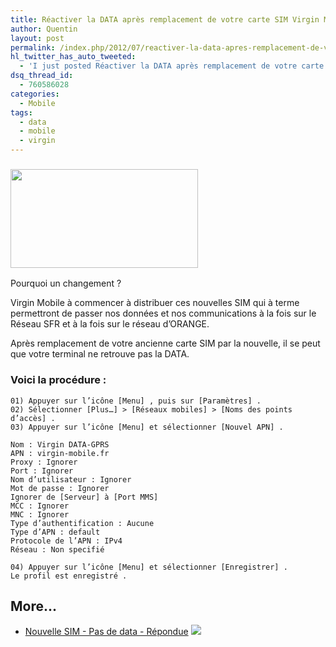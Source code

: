 ```yaml
---
title: Réactiver la DATA après remplacement de votre carte SIM Virgin Mobile
author: Quentin
layout: post
permalink: /index.php/2012/07/reactiver-la-data-apres-remplacement-de-votre-carte-sim-virgin-mobile/
hl_twitter_has_auto_tweeted:
  - 'I just posted Réactiver la DATA après remplacement de votre carte SIM Virgin Mobile, read it here: http://blog.quentinrousseau.fr/?p=522'
dsq_thread_id:
  - 760586028
categories:
  - Mobile
tags:
  - data
  - mobile
  - virgin
---
```

### [<img class="size-medium wp-image-529 alignleft" title="virgin-mobile-logo" src="http://blog.quentinrousseau.fr/wp-content/uploads/2012/07/virgin-mobile-logo-300x158.jpg" alt="" width="300" height="158" />][1]

Pourquoi un changement ?

Virgin Mobile à commencer à distribuer ces nouvelles SIM qui à terme permettront de passer nos données et nos communications à la fois sur le Réseau SFR et à la fois sur le réseau d&rsquo;ORANGE.

Après remplacement de votre ancienne carte SIM par la nouvelle, il se peut que votre terminal ne retrouve pas la DATA.

### Voici la procédure :

```plain
01) Appuyer sur l’icône [Menu] , puis sur [Paramètres] .
02) Sélectionner [Plus…] > [Réseaux mobiles] > [Noms des points d’accès] .
03) Appuyer sur l’icône [Menu] et sélectionner [Nouvel APN] .

Nom : Virgin DATA-GPRS
APN : virgin-mobile.fr
Proxy : Ignorer
Port : Ignorer
Nom d’utilisateur : Ignorer
Mot de passe : Ignorer
Ignorer de [Serveur] à [Port MMS]
MCC : Ignorer
MNC : Ignorer
Type d’authentification : Aucune
Type d’APN : default
Protocole de l’APN : IPv4
Réseau : Non specifié

04) Appuyer sur l’icône [Menu] et sélectionner [Enregistrer] .
Le profil est enregistré .
```

## More...

*   <a href="http://assistance-mobile.virginmobile.fr/questions/248652-nouvelle-sim-pas-de-data" title="Nouvelle SIM - Pas de data - Répondue" rel="nofollow">Nouvelle SIM - Pas de data - Répondue</a> ![][2]

 [1]: http://blog.quentinrousseau.fr/wp-content/uploads/2012/07/virgin-mobile-logo.jpg
 [2]: http://blog.quentinrousseau.fr/wp-content/plugins/netblog/images/external-link-ltr-icon.png
